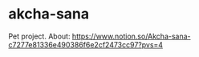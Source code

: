 # akcha-sana
Pet project.
About: https://www.notion.so/Akcha-sana-c7277e81336e490386f6e2cf2473cc97?pvs=4

